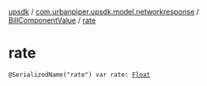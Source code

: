 [upsdk](../../index.md) / [com.urbanpiper.upsdk.model.networkresponse](../index.md) / [BillComponentValue](index.md) / [rate](./rate.md)

# rate

`@SerializedName("rate") var rate: `[`Float`](https://kotlinlang.org/api/latest/jvm/stdlib/kotlin/-float/index.html)